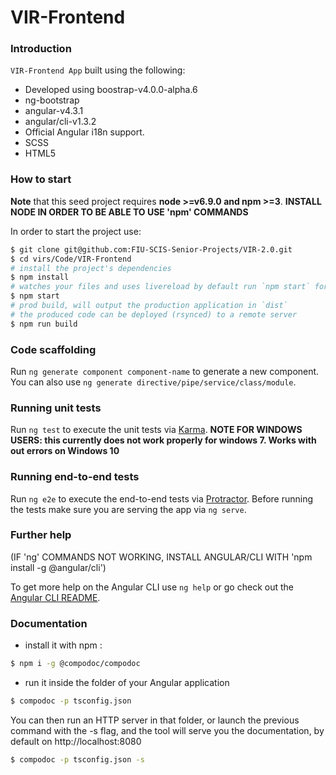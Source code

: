 # VIR-Frontend

### Introduction

`VIR-Frontend App` built using the following:
- Developed using boostrap-v4.0.0-alpha.6
- ng-bootstrap
- angular-v4.3.1
- angular/cli-v1.3.2
- Official Angular i18n support.
- SCSS
- HTML5 


### How to start
**Note** that this seed project requires  **node >=v6.9.0 and npm >=3**.
**INSTALL NODE IN ORDER TO BE ABLE TO USE 'npm' COMMANDS**

In order to start the project use:
```bash
$ git clone git@github.com:FIU-SCIS-Senior-Projects/VIR-2.0.git
$ cd virs/Code/VIR-Frontend
# install the project's dependencies
$ npm install
# watches your files and uses livereload by default run `npm start` for a dev server. Navigate to `http://localhost:4200/`. The app will automatically reload if you change any of the source files.
$ npm start
# prod build, will output the production application in `dist`
# the produced code can be deployed (rsynced) to a remote server
$ npm run build
```

### Code scaffolding

Run `ng generate component component-name` to generate a new component. You can also use `ng generate directive/pipe/service/class/module`.

### Running unit tests

Run `ng test` to execute the unit tests via [Karma](https://karma-runner.github.io).
**NOTE FOR WINDOWS USERS: this currently does not work properly for windows 7. 
Works with out errors on Windows 10**

### Running end-to-end tests

Run `ng e2e` to execute the end-to-end tests via [Protractor](http://www.protractortest.org/).
Before running the tests make sure you are serving the app via `ng serve`.

### Further help

(IF 'ng' COMMANDS NOT WORKING, INSTALL ANGULAR/CLI WITH 'npm install -g @angular/cli')

To get more help on the Angular CLI use `ng help` or go check out the [Angular CLI README](https://github.com/angular/angular-cli/blob/master/README.md).

### Documentation
- install it with npm :
```bash
$ npm i -g @compodoc/compodoc 
```
- run it inside the folder of your Angular application
```bash
$ compodoc -p tsconfig.json
```
You can then run an HTTP server in that folder, or launch the previous command with the -s flag, and the tool will serve you the documentation, by default on http://localhost:8080
```bash
$ compodoc -p tsconfig.json -s
```

